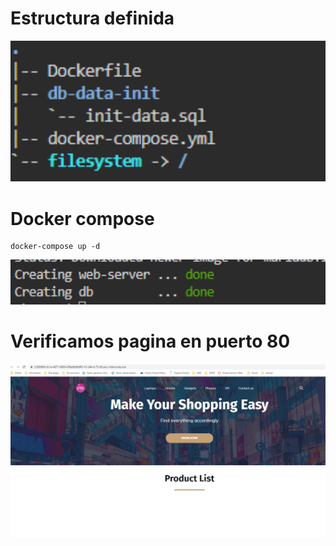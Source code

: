 # Estructura definida

<p align="center"><img src="../../assets/clase-4-lab-11-img1.PNG" width="600"/></p>

# Docker compose

```
docker-compose up -d
```

<p align="center"><img src="../../assets/clase-4-lab-11-img2.PNG" width="600"/></p>

# Verificamos pagina en puerto 80

<p align="center"><img src="../../assets/clase-4-lab-11-img3.PNG" width="600"/></p>
